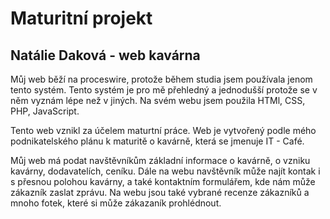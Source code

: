 # Maturitní projekt

## Natálie Daková - web kavárna

Můj web běží na proceswire, protože během studia jsem používala jenom tento systém. Tento systém je pro mě přehledný a jednodušší protože se v něm vyznám lépe než v jiných. Na svém webu jsem použila HTMl, CSS, PHP, JavaScript.

Tento web vznikl za účelem maturtní práce. Web je vytvořený podle mého podnikatelského plánu k maturitě o kavárně, která se jmenuje IT - Café. 

Můj web má podat navštěvníkům základní informace o kavárně, o vzniku kavárny, dodavatelích, ceníku. Dále na webu navštěvník může najít kontak i s přesnou polohou kavárny, a také kontaktním formulářem, kde nám může zákazník zaslat zprávu. Na webu jsou také vybrané recenze zákazníků a mnoho fotek, které si může zákazaník prohlédnout.